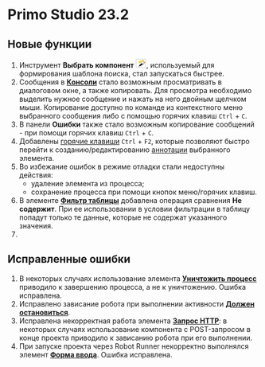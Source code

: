 # Primo Studio 23.2

## Новые функции

1. Инструмент **Выбрать компонент** ![](<../../.gitbook/assets/image (794).png>), используемый для формирования шаблона поиска, стал запускаться быстрее. 
1. Сообщения в [**Консоли**](https://docs.primo-rpa.ru/primo-rpa/primo-studio/process/debug#konsol) стало возможным просматривать в диалоговом окне, а также копировать. Для просмотра необходимо выделить нужное сообщение и нажать на него двойным щелчком мыши. Копирование доступно по команде из контекстного меню выбранного сообщения либо с помощью горячих клавиш `Ctrl` + `C`.
1. В панели **Ошибки** также стало возможным копирование сообщений  - при помощи горячих клавиш `Ctrl` + `C`. 
1. Добавлены [горячие клавиши](https://docs.primo-rpa.ru/primo-rpa/primo-studio/hotkeys) `Ctrl` + `F2`, которые позволяют быстро перейти к созданию/редактированию [аннотации](https://docs.primo-rpa.ru/primo-rpa/primo-studio/process/elements#annotaciya) выбранного элемента. 
1. Во избежание ошибок в режиме отладки  стали недоступны действия:
   * удаление элемента из процесса; 
   * сохранение процесса при помощи кнопок меню/горячих клавиш.
1. В элементе [**Фильтр таблицы**](https://docs.primo-rpa.ru/primo-rpa/g_elements/osnovnye-elementy/els_coll/el_coll_filtertable) добавлена операция сравнения **Не содержит**. При ее использовании в условии фильтрации в таблицу попадут только те данные, которые не содержат указанного значения.
1. 


## Исправленные ошибки

1. В некоторых случаях использование элемента [**Уничтожить процесс**](https://docs.primo-rpa.ru/primo-rpa/g_elements/osnovnye-elementy/els_desktop/el_desktop_kill) приводило к завершению процесса, а не к уничтожению. Ошибка исправлена.
2. Исправлено зависание робота при выполнении активности [**Должен остановиться**](https://docs.primo-rpa.ru/primo-rpa/g_elements/osnovnye-elementy/orkestrator/els_process/el_shouldstop).
3. Исправлена некорректная работа элемента [**Запрос HTTP**](https://docs.primo-rpa.ru/primo-rpa/g_elements/el_extra/networking/httprequest): в некоторых случаях использование компонента с POST-запросом в конце проекта приводило к зависанию робота при его выполнении. 
4. При запуске проекта через Robot Runner некорректно выполнялся элемент [**Форма ввода**](https://docs.primo-rpa.ru/primo-rpa/g_elements/osnovnye-elementy/els_dialogs/els_userdialog/el_userdialog). Ошибка исправлена.

